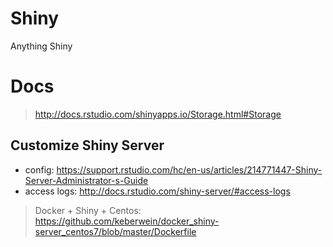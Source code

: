 # Shiny
Anything Shiny

# Docs
> http://docs.rstudio.com/shinyapps.io/Storage.html#Storage

## Customize Shiny Server
 - config: https://support.rstudio.com/hc/en-us/articles/214771447-Shiny-Server-Administrator-s-Guide
 - access logs: http://docs.rstudio.com/shiny-server/#access-logs

> Docker + Shiny + Centos: https://github.com/keberwein/docker_shiny-server_centos7/blob/master/Dockerfile

